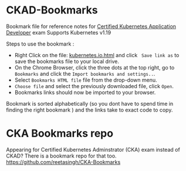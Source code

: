 
# CKAD-Bookmarks



Bookmark file for reference notes for [Certified Kubernetes Application Developer](https://www.cncf.io/certification/ckad/) exam
Supports Kubernetes v1.19

Steps to use the bookmark :

-  Right Click on the file: [kubernetes.io.html](https://raw.githubusercontent.com/reetasingh/CKAD-Bookmarks/master/kubernetes.io.html) and click ``` Save link as``` to save the bookmarks file to your local drive.
-  On the Chrome Browser, click the three dots at the top right, go to ```Bookmarks``` and click the ```Import bookmarks and settings..```.
-  Select ```Bookmarks HTML file``` file from the drop-down menu.
-  ```Choose file``` and select the previously downloaded file, click ```Open```.
-  Bookmarks links should now be imported to your browser.

Bookmark is sorted alphabetically (so you dont have to spend time in finding the right bookmark ) and the links take to exact code to copy.


# CKA Bookmarks repo
Appearing for Certified Kubernetes Adminstrator (CKA) exam instead of CKAD?  There is a bookmark repo for that too. 
https://github.com/reetasingh/CKA-Bookmarks
